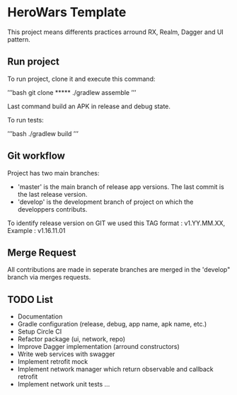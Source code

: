 # HeroWars Template

This project means differents practices arround RX, Realm, Dagger and UI pattern.

## Run project

To run project,  clone it and execute this command: 

’’’bash
git clone *****
./gradlew assemble
’’’

Last command build an APK in release and debug state.

To run tests:

’’’bash
./gradlew build
’’’
## Git workflow

Project has two main branches:

- 'master' is the main branch of release app versions. The last commit 
is the last release version. 
- 'develop' is the development branch of project on which the developpers contributs.

To identify release version on GIT we used this TAG format : v1.YY.MM.XX, 
Example : v1.16.11.01 

## Merge Request

All contributions are made in seperate branches are merged in the 'develop" branch 
via merges requests.

## TODO List

- Documentation
- Gradle configuration (release, debug, app name, apk name, etc.)
- Setup Circle CI
- Refactor package (ui, network, repo)
- Improve Dagger implementation (arround constructors)
- Write web services with swagger
- Implement retrofit mock
- Implement network manager which return observable and callback retrofit 
- Implement network unit tests
...
